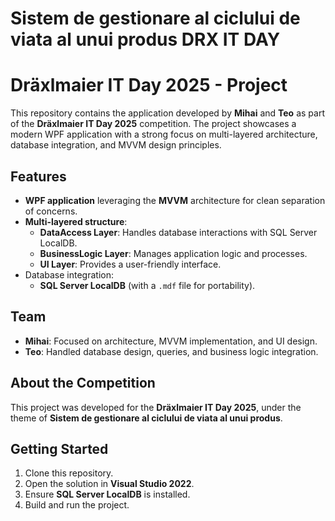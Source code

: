 # Sistem de gestionare al ciclului de viata al unui produs DRX IT DAY
# Dräxlmaier IT Day 2025 - Project

This repository contains the application developed by **Mihai** and **Teo** as part of the **Dräxlmaier IT Day 2025** competition. The project showcases a modern WPF application with a strong focus on multi-layered architecture, database integration, and MVVM design principles.

## Features
- **WPF application** leveraging the **MVVM** architecture for clean separation of concerns.
- **Multi-layered structure**:
  - **DataAccess Layer**: Handles database interactions with SQL Server LocalDB.
  - **BusinessLogic Layer**: Manages application logic and processes.
  - **UI Layer**: Provides a user-friendly interface.
- Database integration:
  - **SQL Server LocalDB** (with a `.mdf` file for portability).

## Team
- **Mihai**: Focused on architecture, MVVM implementation, and UI design.
- **Teo**: Handled database design, queries, and business logic integration.

## About the Competition
This project was developed for the **Dräxlmaier IT Day 2025**, under the theme of **Sistem de gestionare al ciclului de viata al unui produs**.

## Getting Started
1. Clone this repository.
2. Open the solution in **Visual Studio 2022**.
3. Ensure **SQL Server LocalDB** is installed.
4. Build and run the project.
